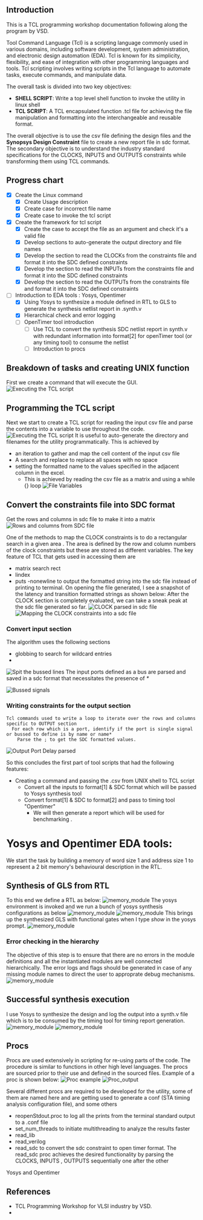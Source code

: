 
## Introduction
This is a TCL programming workshop documentation following along the program by VSD. 

Tool Command Language (Tcl) is a scripting language commonly used in various domains, including software development, system administration, and electronic design automation (EDA). Tcl is known for its simplicity, flexibility, and ease of integration with other programming languages and tools. Tcl scripting involves writing scripts in the Tcl language to automate tasks, execute commands, and manipulate data.

The overall task is divided into two key objectives:
* **SHELL SCRIPT**: Write a top level shell function to invoke the utility in linux shell
* **TCL SCRIPT**: A TCL encapsulated function .tcl file for achieving the file manipulation and formatting into the interchangeable and reusable format.

The overall objective is to use the csv file defining the design files and the **Synopsys Design Constraint** file to create a new report file in sdc format. The secondary objective is to understand the industry standard specifications for the CLOCKS, INPUTS and OUTPUTS constraints while transforming them using TCL commands. 

## Progress chart
- [x] Create the Linux command
  - [x] Create Usage description
  - [x] Create case for incorrect file name
  - [x] Create case to invoke the tcl script  
- [x] Create the framework for tcl script
  - [x] Create the case to accept the file as an argument and check it's a valid file
  - [x] Develop sections to auto-generate the output directory and file names
  - [x] Develop the section to read the CLOCKs from the constraints file and format it into the SDC defined constraints
  - [x] Develop the section to read the INPUTs from the constraints file and format it into the SDC defined constraints
  - [x] Develop the section to read the OUTPUTs from the constraints file and format it into the SDC defined constraints
- [ ] Introduction to EDA tools : Yosys, Opentimer
  - [x]  Using Yosys to synthesize a module defined in RTL to GLS to generate the synthesis netlist report in .synth.v
    - [x] Hierarchical check and error logging
  - [ ] OpenTimer tool introduction
    - [ ] Use TCL to convert the synthesis SDC netlist report in synth.v with redundant information into format[2] for openTimer tool  (or any timing tool) to consume the netlist
    - [ ] Introduction to procs   

## Breakdown of tasks and creating UNIX function
First we create a command that will execute the GUI. 
![Executing the TCL script](/assets/Day1_MakingExecutable_Script.png)

## Programming the TCL script
Next we start to create a TCL script for reading the input csv file and parse the contents into a variable to use throughout the code.
![Executing the TCL script](/assets/Day2_BareBonesTCL_Script.jpg)
It is useful to auto-generate the directory and filenames for the utility programmatically. This is achieved by 
* an iteration to gather and map the cell content of the input csv file
* A search and replace to replace all spaces with no space
* setting the formatted name to the values specified in the adjacent column in the excel.
  *  This is achieved by reading the csv file as a matrix and using a while {} loop
![File Variables](/assets/D2_FileVariables.jpg)
 
## Convert the constraints file into SDC format
Get the rows and columns in sdc file to make it into a matrix
![Rows and columns from SDC file](/assets/Day_2_Get_number_of_rows_columns_in_SDC_file.jpg)

One of the methods to map the CLOCK constraints is to do a rectangular search in a given area . The area is defined by the row and column numbers of the clock constraints but these are stored as different variables. The key feature of TCL that gets used in accessing them are 
* matrix search rect
* lindex
* puts -nonewline <filename> to output the formatted string into the sdc file instead of printing to terminal.
On opening the file generated, I see a snapshot of the latency and transition formatted strings as shown below:
After the CLOCK section is completely evaluated, we can take a sneak peak at the sdc file generated so far.
![CLOCK parsed in sdc file](/assets/Day3/D3_Clock_Constraints_parsed.jpg)
![Mapping the CLOCK constraints into a sdc file](/assets/Day3/D3_StartMapping_designConstraints_into_sdc_output_1.jpg)

### Convert input section
The algorithm uses the following sections
  * globbing to search for wildcard entries
  * 

![Spit the bussed lines ](/assets/D3_SplitBusLines_1.jpg)
The input ports defined as a bus are parsed and saved in a sdc format that necessitates the presence of *\** 

![Bussed signals](/assets/Bussed_InputPorts_searched_into.jpg)

### Writing constraints for the output section
```
Tcl commands used to write a loop to iterate over the rows and columns specific to OUTPUT section
  For each row which is a port, identify if the port is single signal or bussed to define is by name or name*
    Parse the ; to get the SDC formatted values. 
```
![Output Port Delay parsed](/assets/OutputPortDelays.jpg)

So this concludes the first part of tool scripts that had the following features:
* Creating a command and passing the .csv from UNIX shell to TCL script
    * Convert all the inputs to format[1] & SDC format which will be passed to Yosys synthesis tool
    * Convert format[1] & SDC to format[2] and pass to timing tool "Opentimer"
      * We will then generate a report which will be used for benchmarking . 
# Yosys and Opentimer EDA tools:
 We start the task by building a memory of word size 1 and address size 1 to represent a 2 bit memory's behavioural description in the RTL.
 ## Synthesis of GLS from RTL
 To this end we define a RTL as below:
 ![memory_module](/assets/Synthesis/memory_module.jpg)
 The yosys environment is invoked and we run a bunch of yosys synthesis configurations as below
  ![memory_module](/assets/Synthesis/memory_synthesis.jpg)
  ![memory_module](/assets/Synthesis/run_synthesis.jpg)
  This brings up the synthesized GLS with functional gates when I type *show* in the yosys prompt.
  ![memory_module](/assets/Synthesis/synthesized_GLS.jpg)

### Error checking in the hierarchy
The objective of this step is to ensure that there are no errors in the module definitions and all the instantiated modules are well connected hierarchically. The error logs and flags should be generated in case of any missing module names to direct the user to approprate debug mechanisms.
  ![memory_module](/assets/Synthesis/Hierarchy_Checked_Successfully.jpg)
  
  ## Successful synthesis execution
I use Yosys to synthesize the design and log the output into a synth.v file which is to be consumed by the timing tool for timing report generation. 
 ![memory_module](/assets/Synthesis/Creating_and_dumping_synthesis_script_openDOTys.jpg)
 ![memory_module](/assets/Synthesis/4_synthesis_logged.jpg)

 ## Procs
   Procs are used extensively in scripting for re-using parts of the code. The procedure is similar to functions in other high level languages. The procs are sourced prior to their use and defined in the sourced files. 
   Example of a proc is shown below:
  ![Proc example](/assets/Procs/1_Proc_Example.jpg)
  ![Proc_output](/assets/Procs/2_Proc_executed.jpg)

Several different procs are required to be developed for the utility, some of them are named here and are getting used to generate a conf (STA timing analysis configuration file), and some others
* reopenStdout.proc to log all the prints from the terminal standard output to a .conf file
* set_num_threads to initiate multithreading to analyze the results faster
* read_lib
* read_verilog
* read_sdc to convert the sdc constraint to open timer format.
The read_sdc proc achieves the desired functionality by parsing the CLOCKS, INPUTS , OUTPUTS sequentially one after the other


  
  
Yosys and Opentimer
## References
* TCL Programming Workshop for VLSI industry by VSD.
* 
